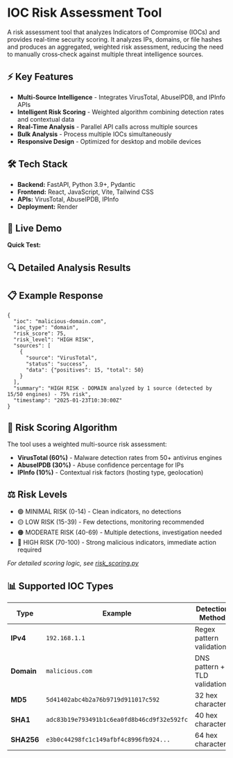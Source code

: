 # IOC Risk Assessment Tool

<!-- TODO -->

A risk assessment tool that analyzes Indicators of Compromise (IOCs) and provides real-time security scoring. It analyzes IPs, domains, or file hashes and produces an aggregated, weighted risk assessment, reducing the need to manually cross‑check against multiple threat intelligence sources.

## ⚡ Key Features

- **Multi-Source Intelligence** - Integrates VirusTotal, AbuseIPDB, and IPInfo APIs
- **Intelligent Risk Scoring** - Weighted algorithm combining detection rates and contextual data
- **Real-Time Analysis** - Parallel API calls across multiple sources
- **Bulk Analysis** - Process multiple IOCs simultaneously
- **Responsive Design** - Optimized for desktop and mobile devices

## 🛠️ Tech Stack

- **Backend:** FastAPI, Python 3.9+, Pydantic
- **Frontend:** React, JavaScript, Vite, Tailwind CSS
- **APIs:** VirusTotal, AbuseIPDB, IPInfo
- **Deployment:** Render

## 🚀 Live Demo

<!-- TODO  -->

**Quick Test:**

<!-- TODO -->

## 🔍 Detailed Analysis Results

<!-- TODO -->

## 📋 Example Response

```
{
  "ioc": "malicious-domain.com",
  "ioc_type": "domain",
  "risk_score": 75,
  "risk_level": "HIGH RISK",
  "sources": [
    {
      "source": "VirusTotal",
      "status": "success",
      "data": {"positives": 15, "total": 50}
    }
  ],
  "summary": "HIGH RISK - DOMAIN analyzed by 1 source (detected by 15/50 engines) - 75% risk",
  "timestamp": "2025-01-23T10:30:00Z"
}
```

## 🎯 Risk Scoring Algorithm

The tool uses a weighted multi-source risk assessment:

- **VirusTotal (60%)** - Malware detection rates from 50+ antivirus engines
- **AbuseIPDB (30%)** - Abuse confidence percentage for IPs
- **IPInfo (10%)** - Contextual risk factors (hosting type, geolocation)

## ⚖️ Risk Levels

- 🟢 MINIMAL RISK (0-14) - Clean indicators, no detections
- 🟡 LOW RISK (15-39) - Few detections, monitoring recommended
- 🟠 MODERATE RISK (40-69) - Multiple detections, investigation needed
- 🔴 HIGH RISK (70-100) - Strong malicious indicators, immediate action required

_For detailed scoring logic, see [risk_scoring.py](backend/app/risk_scoring.py)_

## 📊 Supported IOC Types

| Type       | Example                                    | Detection Method             |
| ---------- | ------------------------------------------ | ---------------------------- |
| **IPv4**   | `192.168.1.1`                              | Regex pattern validation     |
| **Domain** | `malicious.com`                            | DNS pattern + TLD validation |
| **MD5**    | `5d41402abc4b2a76b9719d911017c592`         | 32 hex characters            |
| **SHA1**   | `adc83b19e793491b1c6ea0fd8b46cd9f32e592fc` | 40 hex characters            |
| **SHA256** | `e3b0c44298fc1c149afbf4c8996fb924...`      | 64 hex characters            |
